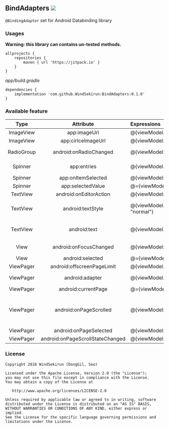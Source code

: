 ## BindAdapters [![](https://jitpack.io/v/WindSekirun/BindAdapters.svg)](https://jitpack.io/#WindSekirun/BindAdapters)

```@BindingAdapter``` set for Android Databinding library

### Usages

**Warning: this library can contains un-tested methods.**

```
allprojects {
    repositories {
	    maven { url 'https://jitpack.io' }
    }
}
```

*app/build.gradle*
```
dependencies {
    implementation 'com.github.WindSekirun:BindAdapters:0.1.0'
}
```

### Available feature

|Type|Attribute|Expressions|Inverse|Args|
|:---:|:---:|:---|:---:|:---|
|ImageView|app:imageUrl|@{viewModel.mImageUrl}|X|uri: Uri|
|ImageView|app:cirlceImageUrl|@{viewModel.mImageUrl}|X|uri: Uri|
|RadioGroup|android:onRadioChanged|@{viewModel::onRadioChange}|X|group: RadioGroup, checkedId: Int|
|Spinner|app:entries|@{viewModel.mEntries}|X|@Nullable entries: List<String>|
|Spinner|app:onItemSelected|@{viewModel::onItemSelected}|X|item: Any?|
|Spinner|app:selectedValue|@={viewModel.mSelectedValue}|O| |
|TextView|android:onEditorAction|@{viewModel::onEditorAction}|X| |
|TextView|android:textStyle|@{viewModel.mTextStyleBold ? "bold" : "normal"}|X|style: String ("bold", "italic", "bold\|italic", "normal") |
|TextView|android:text|@{viewModel.mText}|X|value: (Float, Double, Int, Long, Boolean)|
|View|android:onFocusChanged|@{viewModel::onFocusChanged}|X|view: View, hasFocus: Boolean|
|View|android:selected|@={viewModel::mSelected}|O||
|ViewPager|android:offscreenPageLimit|@{viewModel.mOffscreenPageLimit}|X|limit:Int|
|ViewPager|android:adapter|@{viewModel.mAdapter}|X|adapter: PagerAdapter|
|ViewPager|android:currentPage|@={viewModel.mCurrentPage}|O||
|ViewPager|android:onPageScrolled|@{viewModel::onPageScrolled}|X|position: Int, positionOffset: Float, positionOffsetPixels: Int|
|ViewPager|android:onPageSelected|@{viewModel::onPageSelected}|X|position: Int|
|ViewPager|android:onPageScrollStateChanged|@{viewModel::onPageScrollStateChanged}|X|state: Int|

### License
```
Copyright 2018 WindSekirun (DongGil, Seo)

Licensed under the Apache License, Version 2.0 (the "License");
you may not use this file except in compliance with the License.
You may obtain a copy of the License at

   http://www.apache.org/licenses/LICENSE-2.0

Unless required by applicable law or agreed to in writing, software
distributed under the License is distributed on an "AS IS" BASIS,
WITHOUT WARRANTIES OR CONDITIONS OF ANY KIND, either express or implied.
See the License for the specific language governing permissions and
limitations under the License.
```
